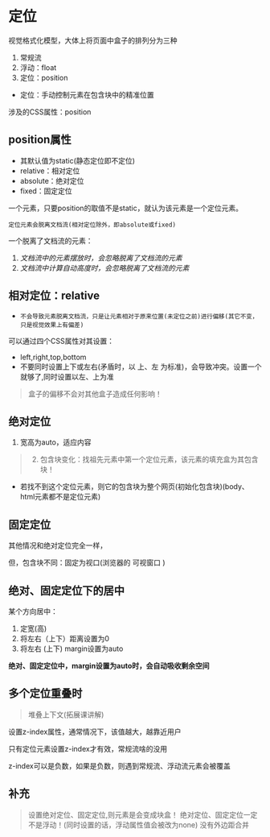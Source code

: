 # 定位

视觉格式化模型，大体上将页面中盒子的排列分为三种

1. 常规流
2. 浮动：float
3. 定位：position

- 定位：手动控制元素在包含块中的精准位置

涉及的CSS属性：position

## position属性

- 其默认值为static(静态定位即不定位)
- relative：相对定位
- absolute：绝对定位
- fixed：固定定位

一个元素，只要position的取值不是static，就认为该元素是一个定位元素。

`定位元素会脱离文档流(相对定位除外，即absolute或fixed)`

一个脱离了文档流的元素：

1. *文档流中的元素摆放时，会忽略脱离了文档流的元素*
2. *文档流中计算自动高度时，会忽略脱离了文档流的元素*

## 相对定位：relative

- `不会导致元素脱离文档流，只是让元素相对于原来位置(未定位之前)进行偏移(其它不变，只是视觉效果上有偏差)`

可以通过四个CSS属性对其设置：

- left,right,top,bottom
- 不要同时设置上下或左右(矛盾时，以 上、左 为标准)，会导致冲突。设置一个就够了,同时设置以左、上为准

> 盒子的偏移不会对其他盒子造成任何影响！

## 绝对定位

1. 宽高为auto，适应内容
> 2. 包含块变化：找祖先元素中第一个定位元素，该元素的填充盒为其包含块！
- 若找不到这个定位元素，则它的包含块为整个网页(初始化包含块)(body、html元素都不是定位元素)


## 固定定位

其他情况和绝对定位完全一样，

但，包含块不同：固定为视口(浏览器的 可视窗口 )


## 绝对、固定定位下的居中

某个方向居中：

1. 定宽(高)
2. 将左右（上下）距离设置为0
3. 将左右 (上下) margin设置为auto

**绝对、固定定位中，margin设置为auto时，会自动吸收剩余空间**


## 多个定位重叠时

> 堆叠上下文(拓展课讲解)

设置z-index属性，通常情况下，该值越大，越靠近用户

只有定位元素设置z-index才有效，常规流啥的没用

z-index可以是负数，如果是负数，则遇到常规流、浮动流元素会被覆盖

## 补充

> 设置绝对定位、固定定位,则元素是会变成块盒！
> 绝对定位、固定定位一定不是浮动！(同时设置的话，浮动属性值会被改为none)
> 没有外边距合并